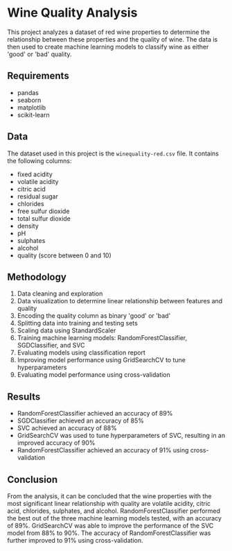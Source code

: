 # Wine Quality Analysis

This project analyzes a dataset of red wine properties to determine the relationship between these properties and the quality of wine. The data is then used to create machine learning models to classify wine as either 'good' or 'bad' quality.

## Requirements

- pandas
- seaborn
- matplotlib
- scikit-learn

## Data

The dataset used in this project is the `winequality-red.csv` file. It contains the following columns:

- fixed acidity
- volatile acidity
- citric acid
- residual sugar
- chlorides
- free sulfur dioxide
- total sulfur dioxide
- density
- pH
- sulphates
- alcohol
- quality (score between 0 and 10)

## Methodology

1. Data cleaning and exploration
2. Data visualization to determine linear relationship between features and quality
3. Encoding the quality column as binary 'good' or 'bad'
4. Splitting data into training and testing sets
5. Scaling data using StandardScaler
6. Training machine learning models: RandomForestClassifier, SGDClassifier, and SVC
7. Evaluating models using classification report
8. Improving model performance using GridSearchCV to tune hyperparameters
9. Evaluating model performance using cross-validation

## Results

- RandomForestClassifier achieved an accuracy of 89%
- SGDClassifier achieved an accuracy of 85%
- SVC achieved an accuracy of 88%
- GridSearchCV was used to tune hyperparameters of SVC, resulting in an improved accuracy of 90%
- RandomForestClassifier achieved an accuracy of 91% using cross-validation

## Conclusion

From the analysis, it can be concluded that the wine properties with the most significant linear relationship with quality are volatile acidity, citric acid, chlorides, sulphates, and alcohol. RandomForestClassifier performed the best out of the three machine learning models tested, with an accuracy of 89%. GridSearchCV was able to improve the performance of the SVC model from 88% to 90%. The accuracy of RandomForestClassifier was further improved to 91% using cross-validation.
